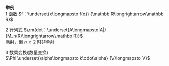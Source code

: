 **举例**  
1 函数 $f：\underset{x\longmapsto f(x)}  
{\mathbb R\longrightarrow\mathbb R}$  
  
2 行列式 $\rm{det：\underset{A\longmapsto|A|}  
{M_n(R)\longrightarrow\mathbb R}}$  
满射，但 $n\geq2$ 时非单射  
  
3 数乘变换(数量变换)  
 $\Phi:\underset{\alpha\longmapsto k\cdot\alpha}  
{V\longmapsto V}$  
